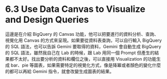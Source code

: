 # 6.3 Use Data Canvas to Visualize and Design Queries

這邊是在介紹 BigQuery 的 Canvas 功能，他可以把要進行的資料分析、查詢、視覺化用 Canvas 的方式來呈現。如果要從資料表查詢，可以自行輸入 BigQuery 的 SQL 語法，也可以告訴 Gemini 要取得的資料，Gemini 會自動生成 BigQuery 的 SQL 語法，雖然我自己在 Lab 的時候，跟 Lab 用同一個 Prompt 但產生的結果都不太好。找出要分析的資料和欄位之後，可以直接用 Visualization 的功能生成 bar、pie 等圖表，如果需要特定的視覺化方式，像是降冪或者顏色的變化什麼的都可以再給 Gemini 指令，就會改變生成圖表的結果。